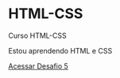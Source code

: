 # HTML-CSS
 Curso HTML-CSS

Estou aprendendo HTML e CSS

<a href="https://Fabrioco.github.io/HTML-CSS/Desafios/Desafio%205/index.html">Acessar Desafio 5</a>